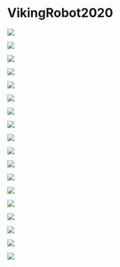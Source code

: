 # VikingRobot2020

![](images/VikingRobot2020/VikingRobot2020.001.jpeg)

![](images/VikingRobot2020/VikingRobot2020.002.jpeg)

![](images/VikingRobot2020/VikingRobot2020.003.jpeg)

![](images/VikingRobot2020/VikingRobot2020.004.jpeg)

![](images/VikingRobot2020/VikingRobot2020.005.jpeg)

![](images/VikingRobot2020/VikingRobot2020.006.jpeg)

![](images/VikingRobot2020/VikingRobot2020.007.jpeg)

![](images/VikingRobot2020/VikingRobot2020.008.jpeg)

![](images/VikingRobot2020/VikingRobot2020.009.jpeg)

![](images/VikingRobot2020/VikingRobot2020.010.jpeg)

![](images/VikingRobot2020/VikingRobot2020.011.jpeg)

![](images/VikingRobot2020/VikingRobot2020.012.jpeg)

![](images/VikingRobot2020/VikingRobot2020.013.jpeg)

![](images/VikingRobot2020/VikingRobot2020.014.jpeg)

![](images/VikingRobot2020/VikingRobot2020.015.jpeg)

![](images/VikingRobot2020/VikingRobot2020.016.jpeg)

![](images/VikingRobot2020/VikingRobot2020.017.jpeg)

![](images/VikingRobot2020/VikingRobot2020.018.jpeg)

